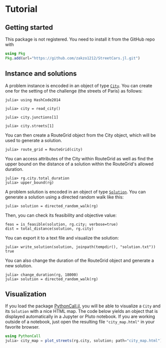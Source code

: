 # Tutorial

## Getting started

This package is not registered.
You need to install it from the GitHub repo with

```julia
using Pkg
Pkg.add(url="https://github.com/zakzo1212/StreetCars.jl.git")
```

## Instance and solutions

A problem instance is encoded in an object of type [`City`](@ref).
You can create one for the setting of the challenge (the streets of Paris) as follows:

```jldoctest tuto
julia> using HashCode2014

julia> city = read_city()

julia> city.junctions[1]

julia> city.streets[1]
```

You can then create a RouteGrid object from the City object, which will be used to generate a solution.

```jldoctest tuto
julia> route_grid = RouteGrid(city)
```

You can access attributes of the City within RouteGrid as well as find the upper bound on the distance of a solution within the RouteGrid's allowed duration.

```jldoctest tuto
julia> rg.city.total_duration
julia> upper_bound(rg)
```

A problem solution is encoded in an object of type [`Solution`](@ref).
You can generate a solution using a directed random walk like this:

```jldoctest tuto
julia> solution = directed_random_walk(rg)
```

Then, you can check its feasibility and objective value:

```jldoctest tuto
feas = is_feasible(solution, rg.city; verbose=true)
dist = total_distance(solution, rg.city)
```

You can export it to a text file and visualize the solution:

```jldoctest tuto
julia> write_solution(solution, joinpath(tempdir(), "solution.txt"))
true
```

You can also change the duration of the RouteGrid object and generate a new solution.

```jldoctest tuto
julia> change_duration(rg, 18000)
julia> solution = directed_random_walk(rg)
```

## Visualization

If you load the package [PythonCall.jl](https://github.com/JuliaPy/PythonCall.jl), you will be able to visualize a `City` and its `Solution` with a nice HTML map.
The code below yields an object that is displayed automatically in a Jupyter or Pluto notebook.
If you are working outside of a notebook, just open the resulting file `"city_map.html"` in your favorite browser.

```julia
using PythonCall
julia> city_map = plot_streets(rg.city, solution; path="city_map.html")
```
